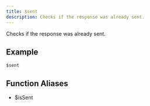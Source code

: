 ```yaml
---
title: $sent
description: Checks if the response was already sent.
---
```


Checks if the response was already sent.
## Example
```
$sent
```
## Function Aliases
- $isSent